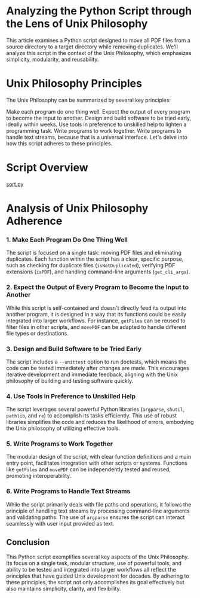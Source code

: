 # Analyzing the Python Script through the Lens of Unix Philosophy

This article examines a Python script designed to move all PDF files from a source directory to a target directory while removing duplicates. We'll analyze this script in the context of the Unix Philosophy, which emphasizes simplicity, modularity, and reusability.

# Unix Philosophy Principles

The Unix Philosophy can be summarized by several key principles:

Make each program do one thing well.
Expect the output of every program to become the input to another.
Design and build software to be tried early, ideally within weeks.
Use tools in preference to unskilled help to lighten a programming task.
Write programs to work together.
Write programs to handle text streams, because that is a universal interface.
Let's delve into how this script adheres to these principles.

# Script Overview

[sort.py](sort.py)

# Analysis of Unix Philosophy Adherence

### 1. Make Each Program Do One Thing Well

The script is focused on a single task: moving PDF files and eliminating duplicates. Each function within the script has a clear, specific purpose, such as checking for duplicate files (`isNotDuplicated`), verifying PDF extensions (`isPDF`), and handling command-line arguments (`get_cli_args`).

### 2. Expect the Output of Every Program to Become the Input to Another

While this script is self-contained and doesn't directly feed its output into another program, it is designed in a way that its functions could be easily integrated into larger workflows. For instance, `getFiles` can be reused to filter files in other scripts, and `movePDF` can be adapted to handle different file types or destinations.

### 3. Design and Build Software to be Tried Early

The script includes a `--unittest` option to run doctests, which means the code can be tested immediately after changes are made. This encourages iterative development and immediate feedback, aligning with the Unix philosophy of building and testing software quickly.

### 4. Use Tools in Preference to Unskilled Help

The script leverages several powerful Python libraries (`argparse`, `shutil`, `pathlib`, and `re`) to accomplish its tasks efficiently. This use of robust libraries simplifies the code and reduces the likelihood of errors, embodying the Unix philosophy of utilizing effective tools.

### 5. Write Programs to Work Together

The modular design of the script, with clear function definitions and a main entry point, facilitates integration with other scripts or systems. Functions like `getFiles` and `movePDF` can be independently tested and reused, promoting interoperability.

### 6. Write Programs to Handle Text Streams

While the script primarily deals with file paths and operations, it follows the principle of handling text streams by processing command-line arguments and validating paths. The use of `argparse` ensures the script can interact seamlessly with user input provided as text.

## Conclusion

This Python script exemplifies several key aspects of the Unix Philosophy. Its focus on a single task, modular structure, use of powerful tools, and ability to be tested and integrated into larger workflows all reflect the principles that have guided Unix development for decades. By adhering to these principles, the script not only accomplishes its goal effectively but also maintains simplicity, clarity, and flexibility.
